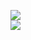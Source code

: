 [![](https://img.shields.io/badge/Made%20With-Github%20Spray-lightgrey.svg?style=for-the-badge&logo=github)](https://github.com/Annihil/github-spray#15940)  
[![](https://i.imgur.com/2DrTn0Z.gif)](https://github.com/Annihil/github-spray)